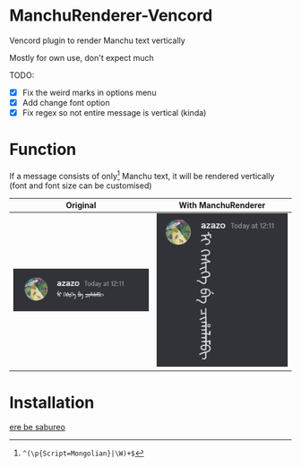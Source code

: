 # ManchuRenderer-Vencord
Vencord plugin to render Manchu text vertically

Mostly for own use, don't expect much

TODO:
- [x] Fix the weird marks in options menu
- [x] Add change font option
- [x] Fix regex so not entire message is vertical (kinda)

# Function
If a message consists of only[^1] Manchu text, it will be rendered vertically (font and font size can be customised)

 Original                       | With ManchuRenderer
 :-----------------------------:|:-----------------------:
 ![without](images/without.png) | ![with](images/with.png)

[^1]: `^(\p{Script=Mongolian}|\W)+$`

# Installation
[ere be sabureo](https://docs.vencord.dev/installing/custom-plugins/)